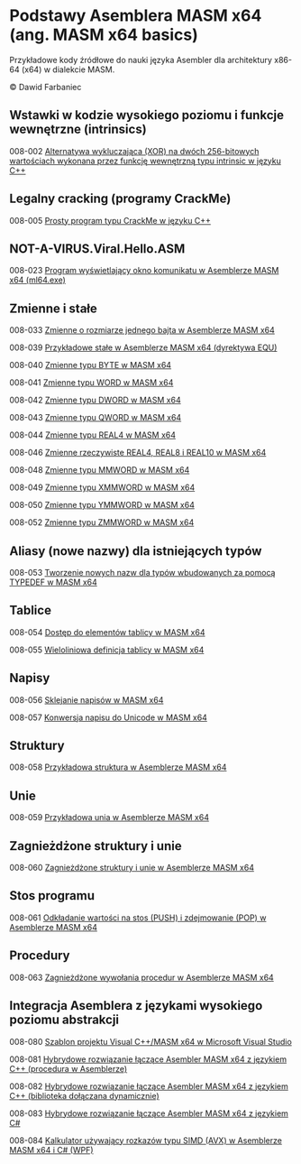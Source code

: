 # Podstawy Asemblera MASM x64 (ang. MASM x64 basics)

Przykładowe kody źródłowe do nauki języka Asembler dla architektury x86-64 (x64) w dialekcie MASM.

© Dawid Farbaniec

## Wstawki w kodzie wysokiego poziomu i funkcje wewnętrzne (intrinsics)

008-002 [Alternatywa wykluczająca (XOR) na dwóch 256-bitowych wartościach wykonana przez funkcję wewnętrzną typu intrinsic w języku C++](008-002/)

## Legalny cracking (programy CrackMe)

008-005 [Prosty program typu CrackMe w języku C++](008-005/)

## NOT-A-VIRUS.Viral.Hello.ASM

008-023 [Program wyświetlający okno komunikatu w Asemblerze MASM x64 (ml64.exe)](008-023/)

## Zmienne i stałe

008-033 [Zmienne o rozmiarze jednego bajta w Asemblerze MASM x64](008-033/)

008-039 [Przykładowe stałe w Asemblerze MASM x64 (dyrektywa EQU)](008-039/)

008-040 [Zmienne typu BYTE w MASM x64](008-040/)

008-041 [Zmienne typu WORD w MASM x64](008-041/)

008-042 [Zmienne typu DWORD w MASM x64](008-042/)

008-043 [Zmienne typu QWORD w MASM x64](008-043/)

008-044 [Zmienne typu REAL4 w MASM x64](008-044/)

008-046 [Zmienne rzeczywiste REAL4, REAL8 i REAL10 w MASM x64](008-046/)

008-048 [Zmienne typu MMWORD w MASM x64](008-048/)

008-049 [Zmienne typu XMMWORD w MASM x64](008-049/)

008-050 [Zmienne typu YMMWORD w MASM x64](008-050/)

008-052 [Zmienne typu ZMMWORD w MASM x64](008-052/)

## Aliasy (nowe nazwy) dla istniejących typów

008-053 [Tworzenie nowych nazw dla typów wbudowanych za pomocą TYPEDEF w MASM x64](008-053/)

## Tablice

008-054 [Dostęp do elementów tablicy w MASM x64](008-054/)

008-055 [Wieloliniowa definicja tablicy w MASM x64](008-055/)

## Napisy

008-056 [Sklejanie napisów w MASM x64](008-056/)

008-057 [Konwersja napisu do Unicode w MASM x64](008-057/)

## Struktury

008-058 [Przykładowa struktura w Asemblerze MASM x64](008-058/)

## Unie

008-059 [Przykładowa unia w Asemblerze MASM x64](008-059/)

## Zagnieżdżone struktury i unie

008-060 [Zagnieżdżone struktury i unie w Asemblerze MASM x64](008-060/)

## Stos programu

008-061 [Odkładanie wartości na stos (PUSH) i zdejmowanie (POP) w Asemblerze MASM x64](008-061/)

## Procedury

008-063 [Zagnieżdżone wywołania procedur w Asemblerze MASM x64](008-063/)


## Integracja Asemblera z językami wysokiego poziomu abstrakcji

008-080 [Szablon projektu Visual C++/MASM x64 w Microsoft Visual Studio](008-080/)

008-081 [Hybrydowe rozwiązanie łączące Asembler MASM x64 z językiem C++ (procedura w Asemblerze)](008-081/)

008-082 [Hybrydowe rozwiązanie łączące Asembler MASM x64 z językiem C++ (biblioteka dołączana dynamicznie)](008-082/)

008-083 [Hybrydowe rozwiązanie łączące Asembler MASM x64 z językiem C#](008-083/)

008-084 [Kalkulator używający rozkazów typu SIMD (AVX) w Asemblerze MASM x64 i C# (WPF)](008-084/)


